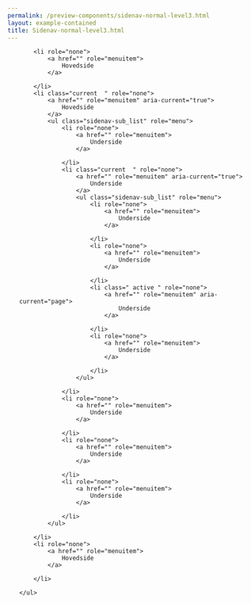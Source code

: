 ```yaml
--- 
permalink: /preview-components/sidenav-normal-level3.html
layout: example-contained 
title: Sidenav-normal-level3.html
---
```

<nav>
    <ul class="sidenav-list" role="menu">

        <li role="none">
            <a href="" role="menuitem">
                Hovedside
            </a>

        </li>
        <li class="current  " role="none">
            <a href="" role="menuitem" aria-current="true">
                Hovedside
            </a>
            <ul class="sidenav-sub_list" role="menu">
                <li role="none">
                    <a href="" role="menuitem">
                        Underside
                    </a>

                </li>
                <li class="current  " role="none">
                    <a href="" role="menuitem" aria-current="true">
                        Underside
                    </a>
                    <ul class="sidenav-sub_list" role="menu">
                        <li role="none">
                            <a href="" role="menuitem">
                                Underside
                            </a>

                        </li>
                        <li role="none">
                            <a href="" role="menuitem">
                                Underside
                            </a>

                        </li>
                        <li class=" active " role="none">
                            <a href="" role="menuitem" aria-current="page">
                                Underside
                            </a>

                        </li>
                        <li role="none">
                            <a href="" role="menuitem">
                                Underside
                            </a>

                        </li>
                    </ul>

                </li>
                <li role="none">
                    <a href="" role="menuitem">
                        Underside
                    </a>

                </li>
                <li role="none">
                    <a href="" role="menuitem">
                        Underside
                    </a>

                </li>
                <li role="none">
                    <a href="" role="menuitem">
                        Underside
                    </a>

                </li>
            </ul>

        </li>
        <li role="none">
            <a href="" role="menuitem">
                Hovedside
            </a>

        </li>

    </ul>
</nav>